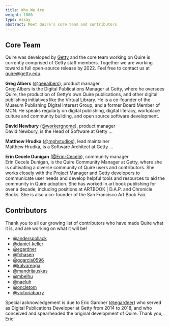```yaml
---
title: Who We Are
weight: 1800
type: essay
abstract: Meet Quire’s core team and contributors
---
```


## Core Team

Quire was developed by [Getty](https://www.getty.edu) and the core team working on Quire is currently comprised of Getty staff members. Together we are working toward a full open-source release by 2022. Feel free to contact us at [quire@getty.edu](mailto:quire@getty.edu).

**Greg Albers** ([@geealbers](https://github.com/geealbers)), product manager<br />
Greg Albers is the Digital Publications Manager at Getty, where he oversees Quire, the production of Getty’s own Quire publications, and other digital publishing initiatives like the Virtual Library. He is a co-founder of the Museum Publishing Digital Interest Group, and a former Board Member of MCN. He speaks regularly on digital publishing, digital literacy, workplace culture and community building, and open source software development.

**David Newbury** ([@workergnome](https://github.com/workergnome)), product manager<br />
David Newbury, is the Head of Software at Getty …

**Matthew Hrudka** ([@mphstudios](https://github.com/mphstudios)), lead maintainer<br />
Matthew Hrudka, is a Software Architect at Getty …

**Erin Cecele Dunigan** ([@Erin-Cecele](https://github.com/Erin-Cecele)), community manager<br />
Erin Cecele Dunigan, is the Quire Community Manager at Getty, where she is cultivating a diverse community of Quire users and contributors. She works closely with the Project Manager and Getty developers to communicate user needs and develop helpful tools and resources to aid the community in Quire adoption. She has worked in art book publishing for over a decade, including positions at ARTBOOK | D.A.P. and Chronicle Books. She is also a co-founder of the San Francisco Art Book Fair. 

## Contributors

Thank you to all our growing list of contributors who have made Quire what it is, and are working on what it will be!

- [@anderspollack](https://github.com/anderspollack)
- [@daniel-keller](https://github.com/daniel-keller)
- [@egardner](https://github.com/egardner)
- [@fchasen](https://github.com/fchasen)
- [@ggarcia0596](https://github.com/ggarcia0596)
- [@kalvarenga](https://github.com/kalvarenga)
- [@mandrijauskas](https://github.com/mandrijauskas)
- [@mbelhu](https://github.com/mbelhu)
- [@naeluh](https://github.com/naeluh)
- [@oncletom](https://github.com/oncletom)
- [@victoriabarry](https://github.com/victoriabarry)

Special acknowledgement is due to Eric Gardner ([@egardner](https://github.com/egardner)) who served as Digital Publications Developer at Getty from 2014 to 2018, and who conceived and spearheaded the original development of Quire. Thank you, Eric!
